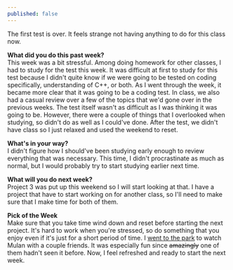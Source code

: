 ```yaml
---
published: false
---
```

The first test is over. It feels strange not having anything to do for this class now.

**What did you do this past week?**  
This week was a bit stressful. Among doing homework for other classes, I had to study for the test this week. It was difficult at first to study for this test because I didn't quite know if we were going to be tested on coding specifically, understanding of C++, or both. As I went through the week, it became more clear that it was going to be a coding test. In class, we also had a casual review over a few of the topics that we'd gone over in the previous weeks. The test itself wasn't as difficult as I was thinking it was going to be. However, there were a couple of things that I overlooked when studying, so didn't do as well as I could've done. After the test, we didn't have class so I just relaxed and used the weekend to reset.

**What's in your way?**  
I didn't figure how I should've been studying early enough to review everything that was necessary. This time, I didn't procrastinate as much as normal, but I would probably try to start studying earlier next time.

**What will you do next week?**  
Project 3 was put up this weekend so I will start looking at that. I have a project that have to start working on for another class, so I'll need to make sure that I make time for both of them.

**Pick of the Week**  
Make sure that you take time wind down and reset before starting the next project. It's hard to work when you're stressed, so do something that you enjoy even if it's just for a short period of time. I [went to the park](https://www.facebook.com/events/1064510333663944/?notif_t=plan_user_invited&notif_id=1475542192426653) to watch Mulan with a couple friends. It was especially fun since ~~amazingly~~ one of them hadn't seen it before. Now, I feel refreshed and ready to start the next week.